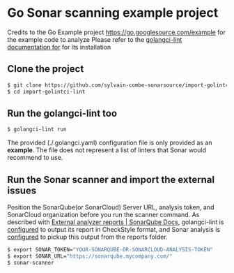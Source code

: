 # Go Sonar scanning example project

Credits to the Go Example project <https://go.googlesource.com/example> for the example code to analyze
Please refer to the [golangci-lint documentation for](https://golangci-lint.run) for its installation

## Clone the project

``` bash
$ git clone https://github.com/sylvain-combe-sonarsource/import-golintci-lint
$ cd import-golintci-lint
```

## Run the golangci-lint too

``` bash
$ golangci-lint run
```

The provided (./.golangci.yaml) configuration file is only provided as an **example**. The file does not represent a list of linters that Sonar would recommend to use.

## Run the Sonar scanner and import the external issues

Position the SonarQube(or SonarCloud) Server URL, analysis token, and SonarCloud organization before you run the scanner command.
As described with [External analyzer reports | SonarQube Docs](https://docs.sonarsource.com/sonarqube/latest/analyzing-source-code/importing-external-issues/external-analyzer-reports/), golangci-lint is [configured](./.golangci.yaml) to output its report in CheckStyle format, and Sonar analysis is [configured](./sonar-project.properties) to pickup this output from the reports folder.

``` bash
$ export SONAR_TOKEN="YOUR-SONARQUBE-OR-SONARCLOUD-ANALYSIS-TOKEN"
$ export SONAR_URL="https://sonarqube.mycompany.com/"
$ sonar-scanner
```